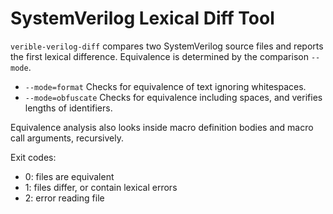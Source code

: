 # SystemVerilog Lexical Diff Tool

<!--*
freshness: { owner: 'fangism' reviewed: '2020-10-04' }
*-->

`verible-verilog-diff` compares two SystemVerilog source files and reports the
first lexical difference. Equivalence is determined by the comparison `--mode`.

*   `--mode=format` Checks for equivalence of text ignoring whitespaces.
*   `--mode=obfuscate` Checks for equivalence including spaces, and verifies
    lengths of identifiers.

Equivalence analysis also looks inside macro definition bodies and macro call
arguments, recursively.

Exit codes:

*   0: files are equivalent
*   1: files differ, or contain lexical errors
*   2: error reading file
